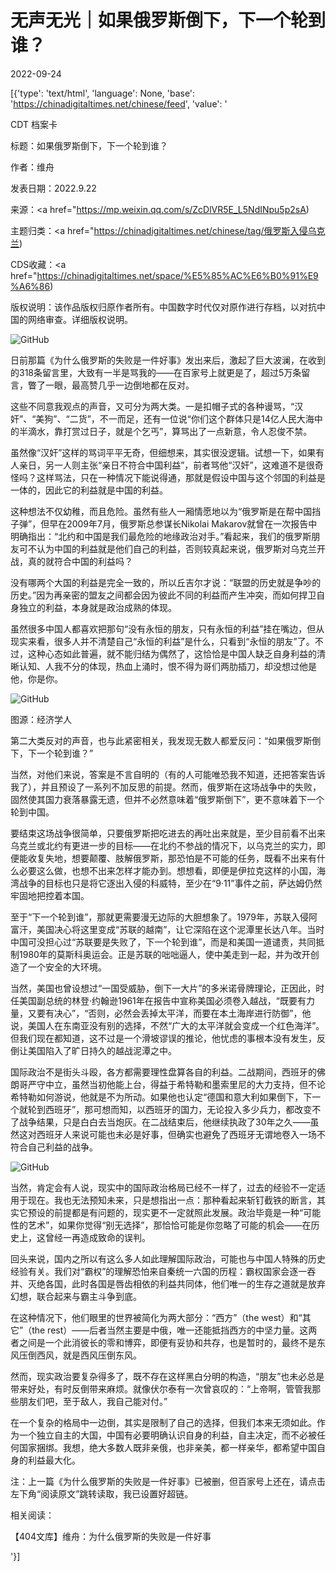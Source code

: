 # 无声无光｜如果俄罗斯倒下，下一个轮到谁？

2022-09-24

[{'type': 'text/html', 'language': None, 'base': 'https://chinadigitaltimes.net/chinese/feed', 'value': '

CDT 档案卡

标题：如果俄罗斯倒下，下一个轮到谁？

作者：维舟

发表日期：2022.9.22

来源：<a href="https://mp.weixin.qq.com/s/ZcDlVR5E_L5NdINpu5p2sA)

主题归类：<a href="https://chinadigitaltimes.net/chinese/tag/俄罗斯入侵乌克兰)

CDS收藏：<a href="https://chinadigitaltimes.net/space/%E5%85%AC%E6%B0%91%E9%A6%86)

版权说明：该作品版权归原作者所有。中国数字时代仅对原作进行存档，以对抗中国的网络审查。详细版权说明。





![GitHub](https://keep.cdt.media/assets/images/7/e/7e20fae9/150f160c.png)

日前那篇《为什么俄罗斯的失败是一件好事》发出来后，激起了巨大波澜，在收到的318条留言里，大致有一半是骂我的——在百家号上就更是了，超过5万条留言，瞥了一眼，最高赞几乎一边倒地都在反对。

这些不同意我观点的声音，又可分为两大类。一是扣帽子式的各种谩骂，“汉奸”、“美狗”、“二货”，不一而足，还有一位说“你们这个群体只是14亿人民大海中的半滴水，靠打赏过日子，就是个乞丐”，算骂出了一点新意，令人忍俊不禁。

虽然像“汉奸”这样的骂词平平无奇，但细想来，其实很没逻辑。试想一下，如果有人亲日，另一人则主张“亲日不符合中国利益”，前者骂他“汉奸”，这难道不是很奇怪吗？这样骂法，只在一种情况下能说得通，那就是假设中国与这个邻国的利益是一体的，因此它的利益就是中国的利益。

这种想法不仅幼稚，而且危险。虽然有些人一厢情愿地以为“俄罗斯是在帮中国挡子弹”，但早在2009年7月，俄罗斯总参谋长Nikolai Makarov就曾在一次报告中明确指出：“北约和中国是我们最危险的地缘政治对手。”看起来，我们的俄罗斯朋友可不认为中国的利益就是他们自己的利益，否则较真起来说，俄罗斯对乌克兰开战，真的就符合中国的利益吗？

没有哪两个大国的利益是完全一致的，所以丘吉尔才说：“联盟的历史就是争吵的历史。”因为再亲密的盟友之间都会因为彼此不同的利益而产生冲突，而如何捍卫自身独立的利益，本身就是政治成熟的体现。

虽然很多中国人都喜欢把那句“没有永恒的朋友，只有永恒的利益”挂在嘴边，但从现实来看，很多人并不清楚自己“永恒的利益”是什么，只看到“永恒的朋友”了。不过，这种心态如此普遍，就不能归结为偶然了，这恰恰是中国人缺乏自身利益的清晰认知、人我不分的体现，热血上涌时，恨不得为哥们两肋插刀，却没想过他是他，你是你。

![GitHub](https://keep.cdt.media/assets/images/7/e/7e20fae9/9b762b33.jpeg)

图源：经济学人

第二大类反对的声音，也与此紧密相关，我发现无数人都爱反问：“如果俄罗斯倒下，下一个轮到谁？”

当然，对他们来说，答案是不言自明的（有的人可能唯恐我不知道，还把答案告诉我了），并且预设了一系列不加反思的前提。然而，俄罗斯在这场战争中的失败，固然使其国力衰落暴露无遗，但并不必然意味着“俄罗斯倒下”，更不意味着下一个轮到中国。

要结束这场战争很简单，只要俄罗斯把吃进去的再吐出来就是，至少目前看不出来乌克兰或北约有更进一步的目标——在北约不参战的情况下，以乌克兰的实力，即便能收复失地，想要颠覆、肢解俄罗斯，那恐怕是不可能的任务，既看不出来有什么必要这么做，也想不出来怎样才能办到。想想看，即便是伊拉克这样的小国，海湾战争的目标也只是将它逐出入侵的科威特，至少在“9·11”事件之前，萨达姆仍然牢固地把控着本国。

至于“下一个轮到谁”，那就更需要漫无边际的大胆想象了。1979年，苏联入侵阿富汗，美国决心将这里变成“苏联的越南”，让它深陷在这个泥潭里长达八年。当时中国可没担心过“苏联要是失败了，下一个轮到谁”，而是和美国一道谴责，共同抵制1980年的莫斯科奥运会。正是苏联的咄咄逼人，使中美走到一起，并为改开创造了一个安全的大环境。

当然，美国也曾设想过“一国受威胁，倒下一大片”的多米诺骨牌理论，正因此，时任美国副总统的林登·约翰逊1961年在报告中宣称美国必须卷入越战，“既要有力量，又要有决心”，“否则，必然会丢掉太平洋，而要在本土海岸进行防御”，他说，美国人在东南亚没有别的选择，不然“广大的太平洋就会变成一个红色海洋”。但我们现在都知道，这不过是一个滑坡谬误的推论，他忧虑的事根本没有发生，反倒让美国陷入了旷日持久的越战泥潭之中。

国际政治不是街头斗殴，各方都需要理性盘算各自的利益。二战期间，西班牙的佛朗哥严守中立，虽然当初他能上台，得益于希特勒和墨索里尼的大力支持，但不论希特勒如何游说，他就是不为所动。如果他也认定“德国和意大利如果倒下，下一个就轮到西班牙”，那可想而知，以西班牙的国力，无论投入多少兵力，都改变不了战争结果，只是白白去当炮灰。在二战结束后，他继续执政了30年之久——虽然这对西班牙人来说可能也未必是好事，但确实也避免了西班牙无谓地卷入一场不符合自己利益的战争。

![GitHub](https://keep.cdt.media/assets/images/7/e/7e20fae9/d25af230.jpeg)

当然，肯定会有人说，现实中的国际政治格局已经不一样了，过去的经验不一定适用于现在。我也无法预知未来，只是想指出一点：那种看起来斩钉截铁的断言，其实它预设的前提都是有问题的，现实更不一定就照此发展。政治毕竟是一种“可能性的艺术”，如果你觉得“别无选择”，那恰恰可能是你忽略了可能的机会——在历史上，这曾经一再造成致命的误判。

回头来说，国内之所以有这么多人如此理解国际政治，可能也与中国人特殊的历史经验有关。我们对“霸权”的理解恐怕来自秦统一六国的历程：霸权国家会逐一吞并、灭绝各国，此时各国是唇齿相依的利益共同体，他们唯一的生存之道就是放弃幻想，联合起来与霸主斗争到底。

在这种情况下，他们眼里的世界被简化为两大部分：“西方”（the west）和“其它”（the rest）——后者当然主要是中俄，唯一还能抵挡西方的中坚力量。这两者之间是一个此消彼长的零和博弈，即便有妥协和共存，也是暂时的，最终不是东风压倒西风，就是西风压倒东风。

然而，现实政治要复杂得多了，既不存在这样黑白分明的构造，“朋友”也未必总是带来好处，有时反倒带来麻烦。就像伏尔泰有一次曾哀叹的：“上帝啊，管管我那些朋友们吧，至于敌人，我自己能对付。”

在一个复杂的格局中一边倒，其实是限制了自己的选择，但我们本来无须如此。作为一个独立自主的大国，中国有必要明确认识自身的利益，自主决定，而不必被任何国家捆绑。我想，绝大多数人既非亲俄，也非亲美，都一样亲华，都希望中国自身的利益最大化。

注：上一篇《为什么俄罗斯的失败是一件好事》已被删，但百家号上还在，请点击左下角“阅读原文”跳转读取，我已设置好超链。

相关阅读：



【404文库】维舟：为什么俄罗斯的失败是一件好事

'}]
